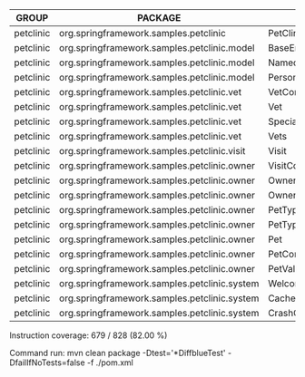 GROUP | PACKAGE | CLASS | INSTRUCTION_MISSED | INSTRUCTION_COVERED | BRANCH_MISSED | BRANCH_COVERED | LINE_MISSED | LINE_COVERED | COMPLEXITY_MISSED | COMPLEXITY_COVERED | METHOD_MISSED | METHOD_COVERED
--- | --- | --- | --- | --- | --- | --- | --- | --- | --- | --- | --- | ---
petclinic | org.springframework.samples.petclinic | PetClinicApplication | 5 | 3 | 0 | 0 | 2 | 1 | 1 | 1 | 1 | 1
petclinic | org.springframework.samples.petclinic.model | BaseEntity | 0 | 17 | 0 | 2 | 0 | 5 | 0 | 5 | 0 | 4
petclinic | org.springframework.samples.petclinic.model | NamedEntity | 0 | 13 | 0 | 0 | 0 | 5 | 0 | 4 | 0 | 4
petclinic | org.springframework.samples.petclinic.model | Person | 0 | 17 | 0 | 0 | 0 | 7 | 0 | 5 | 0 | 5
petclinic | org.springframework.samples.petclinic.vet | VetController | 0 | 37 | 0 | 0 | 0 | 10 | 0 | 3 | 0 | 3
petclinic | org.springframework.samples.petclinic.vet | Vet | 0 | 45 | 0 | 2 | 0 | 12 | 0 | 7 | 0 | 6
petclinic | org.springframework.samples.petclinic.vet | Specialty | 0 | 3 | 0 | 0 | 0 | 1 | 0 | 1 | 0 | 1
petclinic | org.springframework.samples.petclinic.vet | Vets | 0 | 14 | 0 | 2 | 0 | 4 | 0 | 3 | 0 | 2
petclinic | org.springframework.samples.petclinic.visit | Visit | 0 | 27 | 0 | 0 | 0 | 12 | 0 | 7 | 0 | 7
petclinic | org.springframework.samples.petclinic.owner | VisitController | 4 | 47 | 1 | 1 | 2 | 14 | 2 | 4 | 1 | 4
petclinic | org.springframework.samples.petclinic.owner | Owner | 22 | 119 | 7 | 5 | 6 | 31 | 4 | 16 | 0 | 14
petclinic | org.springframework.samples.petclinic.owner | OwnerController | 53 | 91 | 6 | 4 | 11 | 25 | 5 | 9 | 0 | 9
petclinic | org.springframework.samples.petclinic.owner | PetType | 0 | 3 | 0 | 0 | 0 | 1 | 0 | 1 | 0 | 1
petclinic | org.springframework.samples.petclinic.owner | PetTypeFormatter | 35 | 9 | 4 | 0 | 6 | 4 | 3 | 2 | 1 | 2
petclinic | org.springframework.samples.petclinic.owner | Pet | 5 | 66 | 1 | 1 | 1 | 21 | 1 | 11 | 0 | 11
petclinic | org.springframework.samples.petclinic.owner | PetController | 20 | 100 | 5 | 5 | 6 | 26 | 5 | 9 | 0 | 9
petclinic | org.springframework.samples.petclinic.owner | PetValidator | 0 | 41 | 2 | 6 | 0 | 11 | 2 | 5 | 0 | 3
petclinic | org.springframework.samples.petclinic.system | WelcomeController | 0 | 5 | 0 | 0 | 0 | 2 | 0 | 2 | 0 | 2
petclinic | org.springframework.samples.petclinic.system | CacheConfiguration | 0 | 19 | 0 | 0 | 0 | 5 | 0 | 4 | 0 | 4
petclinic | org.springframework.samples.petclinic.system | CrashController | 5 | 3 | 0 | 0 | 1 | 1 | 1 | 1 | 1 | 1

Instruction coverage: 679 / 828 (82.00 %)

Command run: mvn clean package -Dtest='*DiffblueTest' -DfailIfNoTests=false -f ./pom.xml
